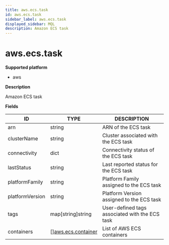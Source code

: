 ```yaml
---
title: aws.ecs.task
id: aws.ecs.task
sidebar_label: aws.ecs.task
displayed_sidebar: MQL
description: Amazon ECS task
---
```


# aws.ecs.task

**Supported platform**

- aws

**Description**

Amazon ECS task

**Fields**

| ID              | TYPE                                                | DESCRIPTION                                    |
| --------------- | --------------------------------------------------- | ---------------------------------------------- |
| arn             | string                                              | ARN of the ECS task                            |
| clusterName     | string                                              | Cluster associated with the ECS task           |
| connectivity    | dict                                                | Connectivity status of the ECS task            |
| lastStatus      | string                                              | Last reported status for the ECS task          |
| platformFamily  | string                                              | Platform Family assigned to the ECS task       |
| platformVersion | string                                              | Platform Version assigned to the ECS task      |
| tags            | map[string]string                                   | User-defined tags associated with the ECS task |
| containers      | &#91;&#93;[aws.ecs.container](aws.ecs.container.md) | List of AWS ECS containers                     |
